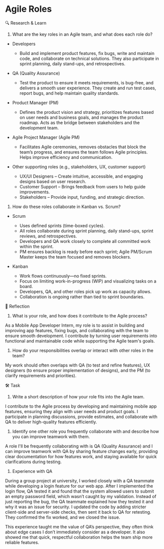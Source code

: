 # Agile Roles

🔍 Research & Learn

1. What are the key roles in an Agile team, and what does each role do?

- Developers
  - Build and implement product features, fix bugs, write and maintain code, and
    collaborate on technical solutions. They also participate in sprint
    planning, daily stand-ups, and retrospectives.

- QA (Quality Assurance)
  - Test the product to ensure it meets requirements, is bug-free, and delivers
    a smooth user experience. They create and run test cases, report bugs, and
    help maintain quality standards.

- Product Manager (PM)
  - Defines the product vision and strategy, prioritizes features based on user
    needs and business goals, and manages the product roadmap. Acts as the
    bridge between stakeholders and the development team.

- Agile Project Manager (Agile PM)
  - Facilitates Agile ceremonies, removes obstacles that block the team’s
    progress, and ensures the team follows Agile principles. Helps improve
    efficiency and communication.

- Other supporting roles (e.g., stakeholders, UX, customer support)
  - UX/UI Designers – Create intuitive, accessible, and engaging designs based
    on user research.
  - Customer Support – Brings feedback from users to help guide improvements.
  - Stakeholders – Provide input, funding, and strategic direction.

1. How do these roles collaborate in Kanban vs. Scrum?

- Scrum
  - Uses defined sprints (time-boxed cycles).
  - All roles collaborate during sprint planning, daily stand-ups, sprint
    reviews, and retrospectives.
  - Developers and QA work closely to complete all committed work within the
    sprint.
  - PM ensures backlog is ready before each sprint; Agile PM/Scrum Master keeps
    the team focused and removes blockers.

- Kanban
  - Work flows continuously—no fixed sprints.
  - Focus on limiting work-in-progress (WIP) and visualizing tasks on a board.
  - Developers, QA, and other roles pick up work as capacity allows.
  - Collaboration is ongoing rather than tied to sprint boundaries.

📝 Reflection

1. What is your role, and how does it contribute to the Agile process?

As a Mobile App Developer Intern, my role is to assist in building and improving
app features, fixing bugs, and collaborating with the team to ensure smooth
development. I contribute by turning user requirements into functional and
maintainable code while supporting the Agile team's goals.

1. How do your responsibilities overlap or interact with other roles in the
   team?

My work should often overlaps with QA (to test and refine features), UX
designers (to ensure proper implementation of designs), and the PM (to clarify
requirements and priorities).

🛠️ Task

1. Write a short description of how your role fits into the Agile team.

I contribute to the Agile process by developing and maintaining mobile app
features, ensuring they align with user needs and product goals. I participate
in planning discussions, provide estimates, and collaborate with QA to deliver
high-quality features efficiently.

1. Identify one other role you frequently collaborate with and describe how you
   can improve teamwork with them.

A role I'll be frequently collaborating with is QA (Quality Assurance) and I can
improve teamwork with QA by sharing feature changes early, providing clear
documentation for how features work, and staying available for quick
clarifications during testing.

1. Experience with QA

During a group project at university, I worked closely with a QA teammate while developing a login feature for our web app. After I implemented the login flow, QA tested it and found that the system allowed users to submit an empty password field, which wasn’t caught by my validation. Instead of just reporting the bug, the QA teammate explained how they tested it and why it was an issue for security. I updated the code by adding stricter client-side and server-side checks, then sent it back to QA for retesting. They confirmed the fix worked, and we closed the issue.

This experience taught me the value of QA’s perspective, they often think about edge cases I don’t immediately consider as a developer. It also showed me that quick, respectful collaboration helps the team ship more reliable features.